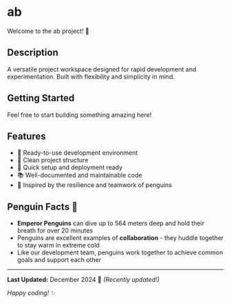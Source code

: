 # ab

Welcome to the ab project! 🚀

## Description

A versatile project workspace designed for rapid development and experimentation. Built with flexibility and simplicity in mind.

## Getting Started

Feel free to start building something amazing here!

## Features

- 🔧 Ready-to-use development environment
- 📁 Clean project structure
- 🚀 Quick setup and deployment ready
- 📚 Well-documented and maintainable code
- 🐧 Inspired by the resilience and teamwork of penguins

## Penguin Facts 🐧

- **Emperor Penguins** can dive up to 564 meters deep and hold their breath for over 20 minutes
- Penguins are excellent examples of **collaboration** - they huddle together to stay warm in extreme cold
- Like our development team, penguins work together to achieve common goals and support each other

---

**Last Updated:** December 2024 📅 _(Recently updated!)_

*Happy coding!* ✨
